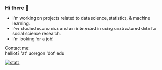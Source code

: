 ### Hi there 👋

<!--
**hans-elliott99/hans-elliott99** is a ✨ _special_ ✨ repository because its `README.md` (this file) appears on your GitHub profile.

Here are some ideas to get you started:

- 🔭 I’m currently working on ...
- 🌱 I’m currently learning ...
- 👯 I’m looking to collaborate on ...
- 🤔 I’m looking for help with ...
- 💬 Ask me about ...
- 📫 How to reach me: ...
- 😄 Pronouns: ...
- ⚡ Fun fact: ...
-->

- I'm working on projects related to data science, statistics, & machine learning. 
- I've studied economics and am interested in using unstructured data for social science research. 
- I'm looking for a job!

Contact me:  
helliot3 'at' uoregon 'dot' edu


[![stats](https://github-readme-stats.vercel.app/api?username=hans-elliott99&count_private=true&show_icons=true&theme=noctis_minimus&title_color=485454&border_color=485454)](https://github.com/anuraghazra/github-readme-stats)

<!---
<img src="https://cdn.jsdelivr.net/gh/devicons/devicon/icons/python/python-original.svg" alt="python" width="25" height="25"/> <img src="https://cdn.jsdelivr.net/gh/devicons/devicon/icons/pytorch/pytorch-original.svg" alt="pytorch" width="25" height="25"/> <img src="https://cdn.jsdelivr.net/gh/devicons/devicon/icons/r/r-original.svg" alt="R" width="25" height="25"/> <img src="https://cdn.jsdelivr.net/gh/devicons/devicon/icons/cplusplus/cplusplus-original.svg" alt="c++" width="25" height="25"/> <img src="https://cdn.jsdelivr.net/gh/devicons/devicon/icons/bash/bash-original.svg" alt="bash" height="25" width="25"/> <img src="https://cdn.jsdelivr.net/gh/devicons/devicon/icons/vscode/vscode-original.svg" alt="vscode" height="25" width="25"/> <img src="https://cdn.jsdelivr.net/gh/devicons/devicon/icons/raspberrypi/raspberrypi-original.svg" alt="raspberry-pi" height="25" width="25"/>
-->
